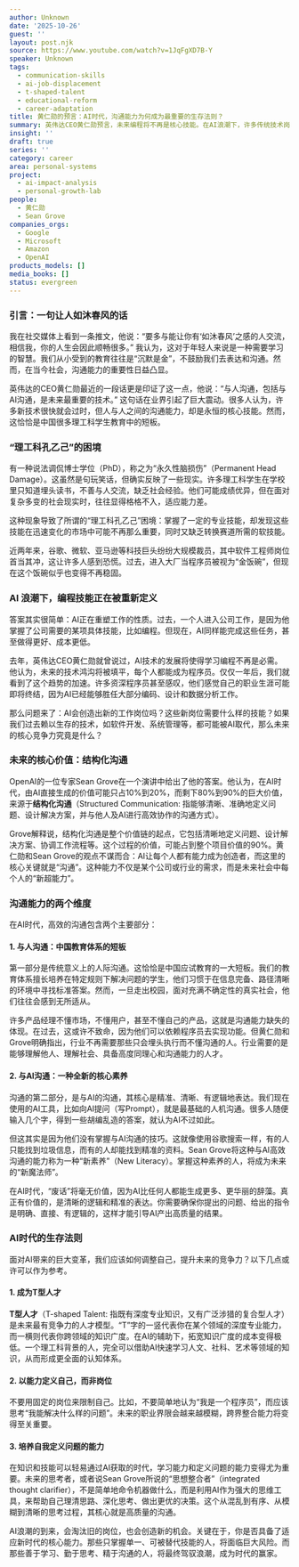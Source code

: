```yaml
---
author: Unknown
date: '2025-10-26'
guest: ''
layout: post.njk
source: https://www.youtube.com/watch?v=1JqFgXD7B-Y
speaker: Unknown
tags:
  - communication-skills
  - ai-job-displacement
  - t-shaped-talent
  - educational-reform
  - career-adaptation
title: 黄仁勋的预言：AI时代，沟通能力为何成为最重要的生存法则？
summary: 英伟达CEO黄仁勋预言，未来编程将不再是核心技能。在AI浪潮下，许多传统技术岗位面临被替代的风险，造成了“理工科孔乙己”的困境。本文深入探讨了为何高质量的沟通能力——包括与人的协作和与AI的交互——正成为新的核心竞争力。文章引用OpenAI专家的观点，指出未来80-90%的价值将源于“结构化沟通”。最后，提出了在AI时代的生存法则，例如成为T型人才、以能力而非岗位定义自己，并培养跨领域的学习能力。
insight: ''
draft: true
series: ''
category: career
area: personal-systems
project:
  - ai-impact-analysis
  - personal-growth-lab
people:
  - 黄仁勋
  - Sean Grove
companies_orgs:
  - Google
  - Microsoft
  - Amazon
  - OpenAI
products_models: []
media_books: []
status: evergreen
---
```

### 引言：一句让人如沐春风的话
我在社交媒体上看到一条推文，他说：“要多与能让你有‘如沐春风’之感的人交流，相信我，你的人生会因此顺畅很多。” 我认为，这对于年轻人来说是一种需要学习的智慧。我们从小受到的教育往往是“沉默是金”，不鼓励我们去表达和沟通。然而，在当今社会，沟通能力的重要性日益凸显。

英伟达的CEO黄仁勋最近的一段话更是印证了这一点，他说：“与人沟通，包括与AI沟通，是未来最重要的技术。” 这句话在业界引起了巨大震动。很多人认为，许多新技术很快就会过时，但人与人之间的沟通能力，却是永恒的核心技能。然而，这恰恰是中国很多理工科学生教育中的短板。

### “理工科孔乙己”的困境
有一种说法调侃博士学位（PhD），称之为“永久性脑损伤”（Permanent Head Damage）。这虽然是句玩笑话，但确实反映了一些现实。许多理工科学生在学校里只知道埋头读书，不善与人交流，缺乏社会经验。他们可能成绩优异，但在面对复杂多变的社会现实时，往往显得格格不入，适应能力差。

这种现象导致了所谓的“理工科孔乙己”困境：掌握了一定的专业技能，却发现这些技能在迅速变化的市场中可能不再那么重要，同时又缺乏转换赛道所需的软技能。

近两年来，谷歌、微软、亚马逊等科技巨头纷纷大规模裁员，其中软件工程师岗位首当其冲，这让许多人感到恐慌。过去，进入大厂当程序员被视为“金饭碗”，但现在这个饭碗似乎也变得不再稳固。

### AI 浪潮下，编程技能正在被重新定义
答案其实很简单：AI正在重塑工作的性质。过去，一个人进入公司工作，是因为他掌握了公司需要的某项具体技能，比如编程。但现在，AI同样能完成这些任务，甚至做得更好、成本更低。

去年，英伟达CEO黄仁勋就曾说过，AI技术的发展将使得学习编程不再是必需。他认为，未来的技术鸿沟将被填平，每个人都能成为程序员。仅仅一年后，我们就看到了这个趋势的加速。许多资深程序员甚至感叹，他们感觉自己的职业生涯可能即将终结，因为AI已经能够胜任大部分编码、设计和数据分析工作。

那么问题来了：AI会创造出新的工作岗位吗？这些新岗位需要什么样的技能？如果我们过去赖以生存的技术，如软件开发、系统管理等，都可能被AI取代，那么未来的核心竞争力究竟是什么？

### 未来的核心价值：结构化沟通
OpenAI的一位专家Sean Grove在一个演讲中给出了他的答案。他认为，在AI时代，由AI直接生成的价值可能只占10%到20%，而剩下80%到90%的巨大价值，来源于**结构化沟通**（Structured Communication: 指能够清晰、准确地定义问题、设计解决方案，并与他人及AI进行高效协作的沟通方式）。

Grove解释说，结构化沟通是整个价值链的起点，它包括清晰地定义问题、设计解决方案、协调工作流程等。这个过程的价值，可能占到整个项目价值的90%。黄仁勋和Sean Grove的观点不谋而合：AI让每个人都有能力成为创造者，而这里的核心关键就是“沟通”。这种能力不仅是某个公司或行业的需求，而是未来社会中每个人的“新超能力”。

### 沟通能力的两个维度
在AI时代，高效的沟通包含两个主要部分：

#### 1. 与人沟通：中国教育体系的短板
第一部分是传统意义上的人际沟通。这恰恰是中国应试教育的一大短板。我们的教育体系擅长培养在特定规则下解决问题的学生，他们习惯于在信息完备、路径清晰的环境中寻找标准答案。然而，一旦走出校园，面对充满不确定性的真实社会，他们往往会感到无所适从。

许多产品经理不懂市场，不懂用户，甚至不懂自己的产品，这就是沟通能力缺失的体现。在过去，这或许不致命，因为他们可以依赖程序员去实现功能。但黄仁勋和Grove明确指出，行业不再需要那些只会埋头执行而不懂沟通的人。行业需要的是能够理解他人、理解社会、具备高度同理心和沟通能力的人才。

#### 2. 与AI沟通：一种全新的核心素养
沟通的第二部分，是与AI的沟通，其核心是精准、清晰、有逻辑地表达。我们现在使用的AI工具，比如向AI提问（写Prompt），就是最基础的人机沟通。很多人随便输入几个字，得到一些胡编乱造的答案，就认为AI不过如此。

但这其实是因为他们没有掌握与AI沟通的技巧。这就像使用谷歌搜索一样，有的人只能找到垃圾信息，而有的人却能找到精准的资料。Sean Grove将这种与AI高效沟通的能力称为一种“新素养”（New Literacy）。掌握这种素养的人，将成为未来的“新魔法师”。

在AI时代，“废话”将毫无价值，因为AI比任何人都能生成更多、更华丽的辞藻。真正有价值的，是清晰的逻辑和精准的表达。你需要确保你提出的问题、给出的指令是明确、直接、有逻辑的，这样才能引导AI产出高质量的结果。

### AI时代的生存法则
面对AI带来的巨大变革，我们应该如何调整自己，提升未来的竞争力？以下几点或许可以作为参考。

#### 1. 成为T型人才
**T型人才**（T-shaped Talent: 指既有深度专业知识，又有广泛涉猎的复合型人才）是未来最有竞争力的人才模型。“T”字的一竖代表你在某个领域的深度专业能力，而一横则代表你跨领域的知识广度。在AI的辅助下，拓宽知识广度的成本变得极低。一个理工科背景的人，完全可以借助AI快速学习人文、社科、艺术等领域的知识，从而形成更全面的认知体系。

#### 2. 以能力定义自己，而非岗位
不要用固定的岗位来限制自己。比如，不要简单地认为“我是一个程序员”，而应该思考“我能解决什么样的问题”。未来的职业界限会越来越模糊，跨界整合能力将变得至关重要。

#### 3. 培养自我定义问题的能力
在知识和技能可以轻易通过AI获取的时代，学习能力和定义问题的能力变得尤为重要。未来的思考者，或者说Sean Grove所说的“思想整合者”（integrated thought clarifier），不是简单地命令机器做什么，而是利用AI作为强大的思维工具，来帮助自己理清思路、深化思考、做出更优的决策。这个从混乱到有序、从模糊到清晰的思考过程，其核心就是高质量的沟通。

AI浪潮的到来，会淘汰旧的岗位，也会创造新的机会。关键在于，你是否具备了适应新时代的核心能力。那些只掌握单一、可被替代技能的人，将面临巨大风险。而那些善于学习、勤于思考、精于沟通的人，将最终驾驭浪潮，成为时代的赢家。